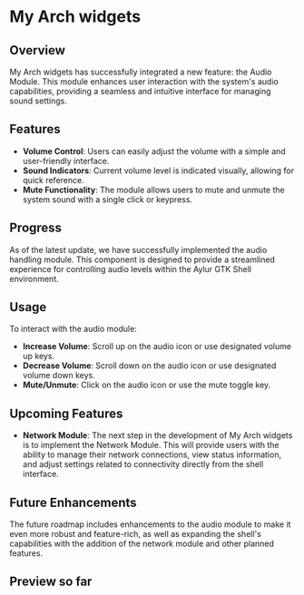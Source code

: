  
# My Arch widgets

## Overview
My Arch widgets has successfully integrated a new feature: the Audio Module. This module enhances user interaction with the system's audio capabilities, providing a seamless and intuitive interface for managing sound settings.

## Features
- **Volume Control**: Users can easily adjust the volume with a simple and user-friendly interface.
- **Sound Indicators**: Current volume level is indicated visually, allowing for quick reference.
- **Mute Functionality**: The module allows users to mute and unmute the system sound with a single click or keypress.

## Progress
As of the latest update, we have successfully implemented the audio handling module. This component is designed to provide a streamlined experience for controlling audio levels within the Aylur GTK Shell environment.

## Usage
To interact with the audio module:
- **Increase Volume**: Scroll up on the audio icon or use designated volume up keys.
- **Decrease Volume**: Scroll down on the audio icon or use designated volume down keys.
- **Mute/Unmute**: Click on the audio icon or use the mute toggle key.

## Upcoming Features
- **Network Module**: The next step in the development of My Arch widgets is to implement the Network Module. This will provide users with the ability to manage their network connections, view status information, and adjust settings related to connectivity directly from the shell interface.

## Future Enhancements
The future roadmap includes enhancements to the audio module to make it even more robust and feature-rich, as well as expanding the shell's capabilities with the addition of the network module and other planned features.

## Preview so far

